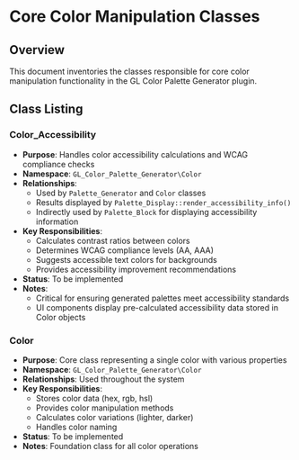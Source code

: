 # Core Color Manipulation Classes

## Overview
This document inventories the classes responsible for core color manipulation functionality in the GL Color Palette Generator plugin.

## Class Listing

### Color_Accessibility
- **Purpose**: Handles color accessibility calculations and WCAG compliance checks
- **Namespace**: `GL_Color_Palette_Generator\Color`
- **Relationships**: 
  - Used by `Palette_Generator` and `Color` classes
  - Results displayed by `Palette_Display::render_accessibility_info()`
  - Indirectly used by `Palette_Block` for displaying accessibility information
- **Key Responsibilities**: 
  - Calculates contrast ratios between colors
  - Determines WCAG compliance levels (AA, AAA)
  - Suggests accessible text colors for backgrounds
  - Provides accessibility improvement recommendations
- **Status**: To be implemented
- **Notes**: 
  - Critical for ensuring generated palettes meet accessibility standards
  - UI components display pre-calculated accessibility data stored in Color objects

### Color
- **Purpose**: Core class representing a single color with various properties
- **Namespace**: `GL_Color_Palette_Generator\Color`
- **Relationships**: Used throughout the system
- **Key Responsibilities**:
  - Stores color data (hex, rgb, hsl)
  - Provides color manipulation methods
  - Calculates color variations (lighter, darker)
  - Handles color naming
- **Status**: To be implemented
- **Notes**: Foundation class for all color operations
